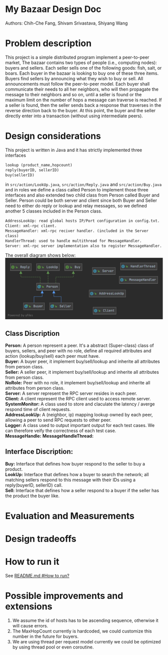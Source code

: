 # My Bazaar Design Doc

Authors: Chih-Che Fang, Shivam Srivastava, Shiyang Wang

# Problem description

This project is a simple distributed program implement a peer-to-peer market, The bazaar contains two types of people (i.e., computing nodes): buyers and sellers. Each seller sells one of the following goods: fish, salt, or boars. Each buyer in the bazaar is looking to buy one of these three items.
Buyers find sellers by announcing what they wish to buy or sell. All  announcements must follow the peer-to-peer model. Each buyer shall communicate their needs to all her neighbors, who will then propagate the message to their neighbors and so on, until a seller is found or the maximum limit on the number of hops a message can traverse is reached.
If a seller is found, then the seller sends back a response that traverses in the reverse direction back to the buyer. At this point, the buyer and the seller directly enter into a transaction (without using intermediate peers).

# Design considerations

This project is written in Java and it has strictly implemented three interfaces 
```
lookup (product_name,hopcount)
reply(buyerID, sellerID)
buy(sellerID)
```
in `src/action/LookUp.java`, `src/action/Reply.java` and `src/action/Buy.java` 
and in roles we define a class called Person to implement those three interfaces and 
also extended two child class from Person called Buyer and Seller.
Person could be both server and client since both Buyer and Seller need to either 
do reply or lookup and relay messages, so we defined another 5 classes included in the Person class.

```
AddressLookUp: read global hosts IP/Port configuration in config.txt.
Client: xml-rpc client.
MessageHandler: xml-rpc reciver handler. (included in the Server class)
HandlerThread: used to handle multithread for MessageHandler.
Server: xml-rpc server implementation also to register MessageHandler. 
```


The overall diagram shows below:
![UML diagram](./UML.png "UML")

## Class Discription  
**Person:** A person represent a peer. It's a abstract (Super-class) class of buyers, sellers, and peer with no role, define all required attributes and action (lookup/buy/sell) each peer must have.  
**Buyer:** A buyer peer, it implement buy/sell/lookup and inherite all attributes from person class.  
**Seller:** A seller peer, it implement buy/sell/lookup and inherite all attributes from person class.  
**NoRole:** Peer with no role, it implement buy/sell/lookup and inherite all attributes from person class.  
**Server:** A server represent the RPC server resides in each peer.  
**Client:** A client represent the RPC client used to access remote server.    
**SystemMonitor:** A class used to store and claculate the latency / averge respond time of client requests.  
**AddressLookUp:** A (neighbor, ip) mapping lookup owned by each peer, allowing a peer to send RPC requests to other peer.  
**Logger:** A class used to output important output for each test cases. We can therefore veify the correctness of each test case.  
**MessageHandle:**
**MessageHandleThread:**


## Interface Discription:  
**Buy:** Interface that defines how buyer respond to the seller to buy a product.  
**LookUp:** Interface that defines how a buyer to search the network; all matching sellers respond to this message with their IDs using a reply(buyerID, sellerID) call.  
**Sell:** Interface that defines how a seller respond to a buyer if the seller has the product the buyer like.  


# Evaluation and Measurements


# Design tradeoffs

# How to run it

See [README.md #How to run?](https://github.com/Chih-Che-Fang/MyBazaar#how-to-run "How to run")

# Possible improvements and extensions

1. We assume the id of hosts has to be ascending sequence, otherwise it will cause errors.
2. The MaxHopCount currently is hardcoded, we could customize this number in the future for buyers.
3. We are using thread per request model currently we could be optimized by using thread pool or even coroutine.
